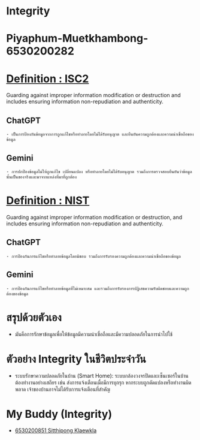 # **Integrity**
# **Piyaphum-Muetkhambong-6530200282**

# [Definition : ISC2](https://www.isc2.org/certifications/cissp/cissp-student-glossary#l)
  Guarding against improper information modification or destruction and includes ensuring information non-repudiation and authenticity.
  
  ## ChatGPT
    - เป็นการป้องกันข้อมูลจากการถูกแก้ไขหรือทำลายโดยไม่ได้รับอนุญาต และยืนยันความถูกต้องและความน่าเชื่อถือของข้อมูล
  ## Gemini
    - การปกป้องข้อมูลไม่ให้ถูกแก้ไข เปลี่ยนแปลง หรือทำลายโดยไม่ได้รับอนุญาต รวมถึงการตรวจสอบยืนยันว่าข้อมูลนั้นเป็นของจริงและมาจากแหล่งที่มาที่ถูกต้อง

# [Definition : NIST](https://csrc.nist.gov/glossary/term/integrity)
  Guarding against improper information modification or destruction, and includes ensuring information non-repudiation and authenticity.
  
  ## ChatGPT
    - การป้องกันการแก้ไขหรือทำลายข้อมูลโดยมิชอบ รวมถึงการรับรองความถูกต้องและความน่าเชื่อถือของข้อมูล
  ## Gemini
    - การป้องกันการแก้ไขหรือทำลายข้อมูลที่ไม่เหมาะสม และรวมถึงการรับรองการปฏิเสธความรับผิดชอบและความถูกต้องของข้อมูล

# สรุปด้วยตัวเอง
  - มันคือการรักษาข้อมูลเพื่อให้ข้อมูลมีความน่าเชื่อถือและมีความปลอดภัยในการนำไปใช้

# ตัวอย่าง Integrity ในชีวิตประจำวัน
  - ระบบรักษาความปลอดภัยในบ้าน (Smart Home):
    ระบบกล้องวงจรปิดและเซ็นเซอร์ในบ้านต้องทำงานอย่างเสถียร เช่น ส่งการแจ้งเตือนเมื่อมีการบุกรุก หากระบบถูกดัดแปลงหรือทำงานผิดพลาด เจ้าของบ้านอาจไม่ได้รับการแจ้งเตือนที่สำคัญ

# My Buddy (Integrity)
  - [6530200851 Sitthipong Klaewkla](https://6530200851.github.io/integrity)
